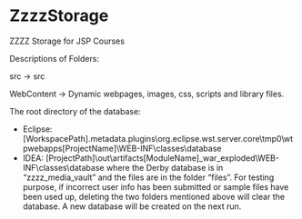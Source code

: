# ZzzzStorage
ZZZZ Storage for JSP Courses

Descriptions of Folders:

src              -> src

WebContent       -> Dynamic webpages, images, css, scripts and library files.

The root directory of the database:
- Eclipse:
[WorkspacePath]\.metadata\.plugins\org.eclipse.wst.server.core\tmp0\wtpwebapps\[ProjectName]\WEB-INF\classes\database
- IDEA:
[ProjectPath]\out\artifacts\[ModuleName]_war_exploded\WEB-INF\classes\database
where the Derby database is in “zzzz_media_vault” and the files are in the folder “files”.
For testing purpose, if incorrect user info has been submitted or sample files have been used up, deleting the two folders mentioned above will clear the database. A new database will be created on the next run.
